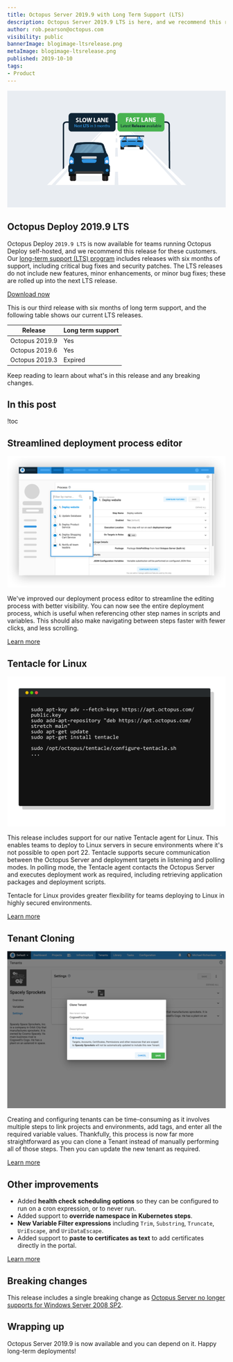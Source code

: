 ```yaml
---
title: Octopus Server 2019.9 with Long Term Support (LTS)
description: Octopus Server 2019.9 LTS is here, and we recommend this release for self-hosted customers. This release includes our streamlined deployment process editor, Tentacle for Linux, Tenant cloning, and more.
author: rob.pearson@octopus.com
visibility: public
bannerImage: blogimage-ltsrelease.png
metaImage: blogimage-ltsrelease.png
published: 2019-10-10
tags:
- Product
---
```


![Cars on slow lane and fast lane](blogimage-ltsrelease.png)

<h2>Octopus Deploy 2019.9 LTS</h2>

Octopus Deploy `2019.9 LTS` is now available for teams running Octopus Deploy self-hosted, and we recommend this release for these customers. Our [long-term support (LTS) program](https://octopus.com/docs/administration/upgrading/long-term-support) includes releases with six months of support, including critical bug fixes and security patches. The LTS releases do not include new features, minor enhancements, or minor bug fixes; these are rolled up into the next LTS release.

<a href="https://octopus.com/downloads" class="btn btn-primary btn-lg">Download now</a>

This is our third release with six months of long term support, and the following table shows our current LTS releases.

| Release               | Long term support           |
| --------------------- | --------------------------- |
| Octopus 2019.9        | Yes                         |
| Octopus 2019.6        | Yes                         |
| Octopus 2019.3        | Expired                     |

Keep reading to learn about what's in this release and any breaking changes.

<h2>In this post </h2>

!toc

## Streamlined deployment process editor

![Streamlined deployment process editor](streamlined-deploy-process-editor.png "width=600")

We've improved our deployment process editor to streamline the editing process with better visibility. You can now see the entire deployment process, which is useful when referencing other step names in scripts and variables. This should also make navigating between steps faster with fewer clicks, and less scrolling.

[Learn more](https://github.com/OctopusDeploy/Issues/issues/5804)

## Tentacle for Linux

![Tentacle for Linux configuration](linux-tentacle.png "width=600")

This release includes support for our native Tentacle agent for Linux. This enables teams to deploy to Linux servers in secure environments where it's not possible to open port 22. Tentacle supports secure communication between the Octopus Server and deployment targets in listening and polling modes. In polling mode, the Tentacle agent contacts the Octopus Server and executes deployment work as required, including retrieving application packages and deployment scripts.

Tentacle for Linux provides greater flexibility for teams deploying to Linux in highly secured environments.

[Learn more](https://octopus.com/docs/infrastructure/deployment-targets/linux/tentacle)

## Tenant Cloning

![Cloning a Tenant](tenant-clone.png "width=600")

Creating and configuring tenants can be time-consuming as it involves multiple steps to link projects and environments, add tags, and enter all the required variable values. Thankfully, this process is now far more straightforward as you can clone a Tenant instead of manually performing all of those steps. Then you can update the new tenant as required.

[Learn more](https://github.com/OctopusDeploy/Issues/issues/5727)

## Other improvements

* Added **health check scheduling options** so they can be configured to run on a cron expression, or to never run.
* Added support to **override namespace in Kubernetes steps**.
* **New Variable Filter expressions** including `Trim`, `Substring`, `Truncate`, `UriEscape`, and `UriDataEscape`.
* Added support to **paste to certificates as text** to add certificates directly in the portal.

[Learn more](https://octopus.com/blog/octopus-release-2019.8)

## Breaking changes

This release includes a single breaking change as [Octopus Server no longer supports for Windows Server 2008 SP2](https://octopus.com/blog/windows-server-2008-eol-hello-linux).

## Wrapping up

Octopus Server 2019.9 is now available and you can depend on it. Happy long-term deployments!
